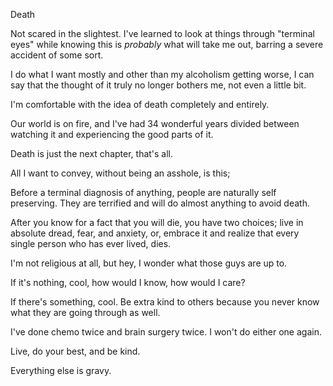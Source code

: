 Death

Not scared in the slightest. I've learned to look at things through "terminal eyes" while knowing this is *probably* what will take me out, barring a severe accident of some sort.

I do what I want mostly and other than my alcoholism getting worse, I can say that the thought of it truly no longer bothers me, not even a little bit.

I'm comfortable with the idea of death completely and entirely.

Our world is on fire, and I've had 34 wonderful years divided between watching it and experiencing the good parts of it.

Death is just the next chapter, that's all.

All I want to convey, without being an asshole, is this;

Before a terminal diagnosis of anything, people are naturally self preserving. They are terrified and will do almost anything to avoid death.

After you know for a fact that you will die, you have two choices; live in absolute dread, fear, and anxiety, or, embrace it and realize that every single person who has ever lived, dies.

I'm not religious at all, but hey, I wonder what those guys are up to.

If it's nothing, cool, how would I know, how would I care?

If there's something, cool. Be extra kind to others because you never know what they are going through as well.

I've done chemo twice and brain surgery twice. I won't do either one again.

Live, do your best, and be kind.

Everything else is gravy.
